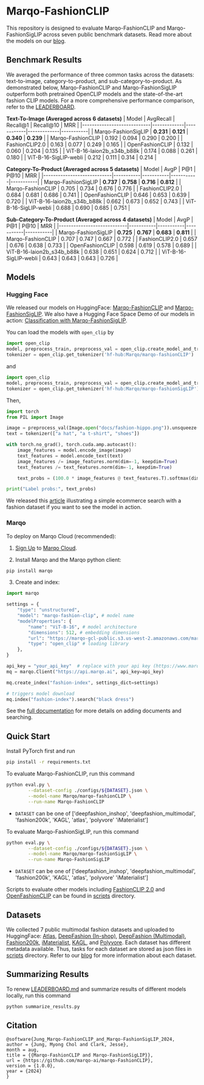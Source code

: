 # Marqo-FashionCLIP

This repository is designed to evaluate Marqo-FashionCLIP and Marqo-FashionSigLIP across seven public benchmark datasets. Read more about the models on our [blog](https://www.marqo.ai/blog/search-model-for-fashion).

## Benchmark Results
We averaged the performance of three common tasks across the datasets: text-to-image, category-to-product, and sub-category-to-product. As demonstrated below, Marqo-FashionCLIP and Marqo-FashionSigLIP outperform both pretrained OpenCLIP models and the state-of-the-art fashion CLIP models. For a more comprehensive performance comparison, refer to the [LEADERBOARD](LEADERBOARD.md).

**Text-To-Image (Averaged across 6 datasets)**
| Model                      | AvgRecall   | Recall@1   | Recall@10   | MRR       |
|----------------------------|-------------|------------|-------------|-----------|
| Marqo-FashionSigLIP        | **0.231**   | **0.121**  | **0.340**   | **0.239** |
| Marqo-FashionCLIP          | 0.192       | 0.094      | 0.290       | 0.200     |
| FashionCLIP2.0             | 0.163       | 0.077      | 0.249       | 0.165     |
| OpenFashionCLIP            | 0.132       | 0.060      | 0.204       | 0.135     |
| ViT-B-16-laion2b_s34b_b88k | 0.174       | 0.088      | 0.261       | 0.180     |
| ViT-B-16-SigLIP-webli      | 0.212       | 0.111      | 0.314       | 0.214     |

**Category-To-Product (Averaged across 5 datasets)**
| Model                      | AvgP      | P@1       | P@10      | MRR       |
|----------------------------|-----------|-----------|-----------|-----------|
| Marqo-FashionSigLIP        | **0.737** | **0.758** | **0.716** | **0.812** |
| Marqo-FashionCLIP          | 0.705     | 0.734     | 0.676     | 0.776     |
| FashionCLIP2.0             | 0.684     | 0.681     | 0.686     | 0.741     |
| OpenFashionCLIP            | 0.646     | 0.653     | 0.639     | 0.720     |
| ViT-B-16-laion2b_s34b_b88k | 0.662     | 0.673     | 0.652     | 0.743     |
| ViT-B-16-SigLIP-webli      | 0.688     | 0.690     | 0.685     | 0.751     |

**Sub-Category-To-Product (Averaged across 4 datasets)**
| Model                      | AvgP      | P@1       | P@10      | MRR       |
|----------------------------|-----------|-----------|-----------|-----------|
| Marqo-FashionSigLIP        | **0.725** | **0.767** | **0.683** | **0.811** |
| Marqo-FashionCLIP          | 0.707     | 0.747     | 0.667     | 0.772     |
| FashionCLIP2.0             | 0.657     | 0.676     | 0.638     | 0.733     |
| OpenFashionCLIP            | 0.598     | 0.619     | 0.578     | 0.689     |
| ViT-B-16-laion2b_s34b_b88k | 0.638     | 0.651     | 0.624     | 0.712     |
| ViT-B-16-SigLIP-webli      | 0.643     | 0.643     | 0.643     | 0.726     |

## Models
### Hugging Face
We released our models on HuggingFace: [Marqo-FashionCLIP](https://huggingface.co/Marqo/marqo-fashionCLIP) and [Marqo-FashionSigLIP](https://huggingface.co/Marqo/marqo-fashionSigLIP). We also have a Hugging Face Space Demo of our models in action: [Classification with Marqo-FashionSigLIP](https://huggingface.co/spaces/Marqo/Marqo-FashionSigLIP-Classification).

You can load the models with `open_clip` by

```python
import open_clip
model, preprocess_train, preprocess_val = open_clip.create_model_and_transforms('hf-hub:Marqo/marqo-fashionCLIP')
tokenizer = open_clip.get_tokenizer('hf-hub:Marqo/marqo-fashionCLIP')
```
and
```python
import open_clip
model, preprocess_train, preprocess_val = open_clip.create_model_and_transforms('hf-hub:Marqo/marqo-fashionSigLIP')
tokenizer = open_clip.get_tokenizer('hf-hub:Marqo/marqo-fashionSigLIP')
```
Then,
```python
import torch
from PIL import Image

image = preprocess_val(Image.open("docs/fashion-hippo.png")).unsqueeze(0)
text = tokenizer(["a hat", "a t-shirt", "shoes"])

with torch.no_grad(), torch.cuda.amp.autocast():
    image_features = model.encode_image(image)
    text_features = model.encode_text(text)
    image_features /= image_features.norm(dim=-1, keepdim=True)
    text_features /= text_features.norm(dim=-1, keepdim=True)

    text_probs = (100.0 * image_features @ text_features.T).softmax(dim=-1)

print("Label probs:", text_probs)
```
We released this [article](https://www.marqo.ai/blog/ecommerce-image-classification-with-marqo-fashionclip) illustrating a simple ecommerce search with a fashion dataset if you want to see the model in action.

### Marqo

To deploy on Marqo Cloud (recommended):
1. [Sign Up](https://cloud.marqo.ai/) to [Marqo Cloud](https://cloud.marqo.ai/).

2. Install Marqo and the Marqo python client:
```bash
pip install marqo
```

3. Create and index:

```python
import marqo

settings = {
    "type": "unstructured",
    "model": "marqo-fashion-clip", # model name
    "modelProperties": {
        "name": "ViT-B-16", # model architecture
        "dimensions": 512, # embedding dimensions
        "url": "https://marqo-gcl-public.s3.us-west-2.amazonaws.com/marqo-fashionCLIP/marqo_fashionCLIP.pt", # model weights
        "type": "open_clip" # loading library
    },
}

api_key = "your_api_key"  # replace with your api key (https://www.marqo.ai/blog/finding-my-marqo-api-key)
mq = marqo.Client("https://api.marqo.ai", api_key=api_key)

mq.create_index("fashion-index", settings_dict=settings)

# triggers model download
mq.index("fashion-index").search("black dress")

```

See the [full documentation](https://docs.marqo.ai/2.11/#multi-modal-and-cross-modal-search) for more details on adding documents and searching.

## Quick Start
Install PyTorch first and run 
```bash
pip install -r requirements.txt
```

To evaluate Marqo-FashionCLIP, run this command
```bash
python eval.py \
        --dataset-config ./configs/${DATASET}.json \
        --model-name Marqo/marqo-fashionCLIP \
        --run-name Marqo-FashionCLIP
```
- `DATASET` can be one of ['deepfashion_inshop', 'deepfashion_multimodal', 'fashion200k', 'KAGL', 'atlas', 'polyvore' 'iMaterialist']

To evaluate Marqo-FashionSigLIP, run this command
```bash
python eval.py \
        --dataset-config ./configs/${DATASET}.json \
        --model-name Marqo/marqo-fashionSigLIP \
        --run-name Marqo-FashionSigLIP
```
- `DATASET` can be one of ['deepfashion_inshop', 'deepfashion_multimodal', 'fashion200k', 'KAGL', 'atlas', 'polyvore' 'iMaterialist']

Scripts to evaluate other models including [FashionCLIP 2.0](https://github.com/patrickjohncyh/fashion-clip) and [OpenFashionCLIP](https://github.com/aimagelab/open-fashion-clip) can be found in [scripts](scripts) directory.

## Datasets
We collected 7 public multimodal fashion datasets and uploaded to HuggingFace: [Atlas](https://huggingface.co/datasets/Marqo/atlas), [DeepFashion (In-shop)](https://huggingface.co/datasets/Marqo/deepfashion-inshop), [DeepFashion (Multimodal)](https://huggingface.co/datasets/Marqo/deepfashion-multimodal), [Fashion200k](https://huggingface.co/datasets/Marqo/fashion200k), [iMaterialist](https://huggingface.co/datasets/Marqo/iMaterialist), [KAGL](https://huggingface.co/datasets/Marqo/KAGL), and [Polyvore](https://huggingface.co/datasets/Marqo/polyvore). Each dataset has different metadata available. Thus, tasks for each dataset are stored as json files in [scripts](scripts) directory. Refer to our [blog](https://www.marqo.ai/blog/search-model-for-fashion) for more information about each dataset.

## Summarizing Results
To renew [LEADERBOARD.md](LEADERBOARD.md) and summarize results of different models locally, run this command
```bash
python summarize_results.py
```

## Citation
```
@software{Jung_Marqo-FashionCLIP_and_Marqo-FashionSigLIP_2024,
author = {Jung, Myong Chol and Clark, Jesse},
month = aug,
title = {{Marqo-FashionCLIP and Marqo-FashionSigLIP}},
url = {https://github.com/marqo-ai/marqo-FashionCLIP},
version = {1.0.0},
year = {2024}
}
```
